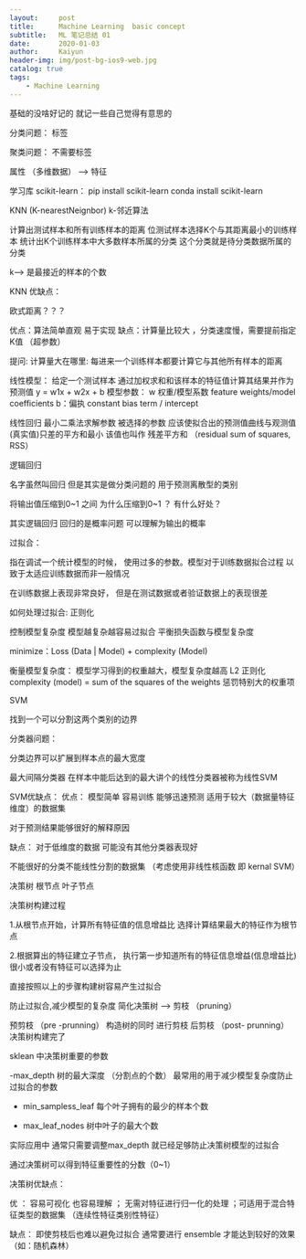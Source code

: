 ```yaml
---
layout:     post
title:      Machine Learning  basic concept
subtitle:   ML 笔记总结 01
date:       2020-01-03
author:     Kaiyun
header-img: img/post-bg-ios9-web.jpg
catalog: true
tags:
    - Machine Learning
---
```


基础的没啥好记的 就记一些自己觉得有意思的

分类问题： 标签 

聚类问题： 不需要标签

属性 （多维数据） --> 特征
  


  学习库 scikit-learn：
   pip install scikit-learn
   conda install scikit-learn


   KNN (K-nearestNeignbor) k-邻近算法

   计算出测试样本和所有训练样本的距离
   位测试样本选择K个与其距离最小的训练样本
   统计出K个训练样本中大多数样本所属的分类
   这个分类就是待分类数据所属的分类
 
   k--> 是最接近的样本的个数

   KNN 优缺点：

欧式距离？？？

   优点：算法简单直观 易于实现
   缺点：计算量比较大 ，分类速度慢，需要提前指定K值 （超参数）

   提问: 计算量大在哪里: 每进来一个训练样本都要计算它与其他所有样本的距离




线性模型： 给定一个测试样本 通过加权求和和该样本的特征值计算其结果并作为预测值
y = w1x + w2x + b
模型参数： w 权重/模型系数 feature weights/model coefficients
		  b：偏执 constant bias term / intercept

线性回归
最小二乘法求解参数
被选择的参数 应该使拟合出的预测值曲线与观测值(真实值)只差的平方和最小
该值也叫作 残差平方和 （residual sum of squares, RSS）



逻辑回归

名字虽然叫回归 但是其实是做分类问题的
用于预测离散型的类别

将输出值压缩到0~1 之间
为什么压缩到0~1 ？ 有什么好处？



其实逻辑回归 回归的是概率问题 可以理解为输出的概率


过拟合：

指在调试一个统计模型的时候， 使用过多的参数。模型对于训练数据拟合过程 
以致于太适应训练数据而非一般情况

在训练数据上表现非常良好， 但是在测试数据或者验证数据上的表现很差


如何处理过拟合:
正则化

控制模型复杂度  模型越复杂越容易过拟合
平衡损失函数与模型复杂度

minimize：Loss (Data | Model) +  complexity (Model)

衡量模型复杂度：
模型学习得到的权重越大，模型复杂度越高
L2 正则化
complexity (model) = sum of the squares of the weights
惩罚特别大的权重项


SVM

找到一个可以分割这两个类别的边界

分类器问题：

分类边界可以扩展到样本点的最大宽度

最大间隔分类器
在样本中能后达到的最大讲个的线性分类器被称为线性SVM

SVM优缺点：
优点： 模型简单 容易训练 
能够迅速预测
适用于较大（数据量特征维度）的数据集 

对于预测结果能够很好的解释原因

缺点：
对于低维度的数据  可能没有其他分类器表现好

不能很好的分类不能线性分割的数据集 （考虑使用非线性核函数 即 kernal SVM）


决策树
根节点 叶子节点  

决策树构建过程

1.从根节点开始，计算所有特征值的信息增益比 选择计算结果最大的特征作为根节点

2.根据算出的特征建立子节点， 执行第一步知道所有的特征信息增益(信息增益比) 很小或者没有特征可以选择为止

直接按照以上的步骤构建树容易产生过拟合

防止过拟合,减少模型的复杂度 简化决策树 --> 剪枝 （pruning）

预剪枝 （pre -prunning） 构造树的同时 进行剪枝
后剪枝  （post- prunning） 决策树构建完了


sklean 中决策树重要的参数

 -max_depth 树的最大深度 （分割点的个数） 最常用的用于减少模型复杂度防止过拟合的参数

 - min_sampless_leaf 每个叶子拥有的最少的样本个数

 - max_leaf_nodes 树中叶子的最大个数


 实际应用中 通常只需要调整max_depth 就已经足够防止决策树模型的过拟合

 通过决策树可以得到特征重要性的分数（0~1）

 决策树优缺点： 

 优 ： 容易可视化 也容易理解 ； 无需对特征进行归一化的处理 ；可适用于混合特征类型的数据集 （连续性特征类别性特征） 

 缺点： 即使剪枝后也难以避免过拟合  通常要进行 ensemble 才能达到较好的效果 （如：随机森林）

 









